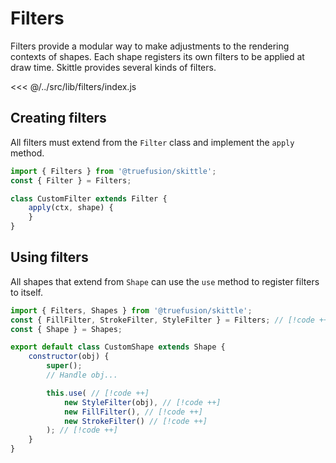 # Filters

Filters provide a modular way to make adjustments to the rendering contexts of shapes.
Each shape registers its own filters to be applied at draw time.
Skittle provides several kinds of filters.

<<< @/../src/lib/filters/index.js

## Creating filters

All filters must extend from the `Filter` class and implement the `apply` method.

```js
import { Filters } from '@truefusion/skittle';
const { Filter } = Filters;

class CustomFilter extends Filter {
	apply(ctx, shape) {
	}
}
```

## Using filters

All shapes that extend from `Shape` can use the `use` method to register filters to itself.

```js
import { Filters, Shapes } from '@truefusion/skittle';
const { FillFilter, StrokeFilter, StyleFilter } = Filters; // [!code ++]
const { Shape } = Shapes;

export default class CustomShape extends Shape {
	constructor(obj) {
		super();
		// Handle obj...

		this.use( // [!code ++]
			new StyleFilter(obj), // [!code ++]
			new FillFilter(), // [!code ++]
			new StrokeFilter() // [!code ++]
		); // [!code ++]
	}
}
```